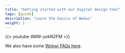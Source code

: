 ```yaml
---
title: "Getting started with our digital design tool"
tags: [guide]
description: "Learn the basics of Wokwi"
weight: 1
---
```


{{< youtube 4MW-yokN2FM >}}

We also have some [Wokwi FAQs here](/faq/#wokwi-faqs).

